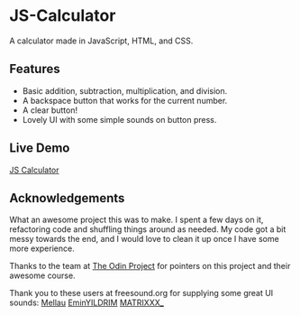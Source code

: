 # JS-Calculator

A calculator made in JavaScript, HTML, and CSS.

## Features

- Basic addition, subtraction, multiplication, and division.
- A backspace button that works for the current number.
- A clear button!
- Lovely UI with some simple sounds on button press.

## Live Demo

[JS Calculator](https://flowtyf.github.io/JS-Calculator/)

## Acknowledgements

What an awesome project this was to make. I spent a few days on it, refactoring code and shuffling things around as needed. My code got a bit messy towards the end, and I would love to clean it up once I have some more experience. 

Thanks to the team at [The Odin Project](https://www.theodinproject.com/lessons/foundations-calculator) for pointers on this project and their awesome course.

Thank you to these users at freesound.org for supplying some great UI sounds:
[Mellau](https://freesound.org/people/Mellau/sounds/506053/)
[EminYILDRIM](https://freesound.org/people/EminYILDIRIM/sounds/536108/)
[MATRIXXX\_](https://freesound.org/people/MATRIXXX_/sounds/657946/)
